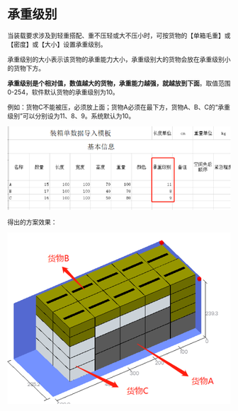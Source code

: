# 承重级别

当装载要求涉及到轻重搭配、重不压轻或大不压小时，可按货物的【单箱毛重】或【密度】或【大小】设置承重级别。

承重级别的大小表示该货物的承重能力大小，承重级别大的货物会放在承重级别小的货物下方。

**承重级别是个相对值，数值越大的货物，承重能力越强，就越放到下面**。取值范围0-254，软件默认货物的承重级别为10。

例如：货物C不能被压，必须放上面；货物A必须在最下方，货物A、B、C的“承重级别”可以分别设为11、8、9。系统默认为10。

![](../../../.gitbook/assets/34B.png)

得出的方案效果：

![](../../../.gitbook/assets/34A.png)

